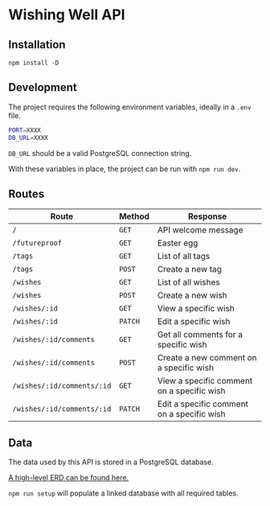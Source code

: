 # Wishing Well API

## Installation

`npm install -D`

## Development

The project requires the following environment variables, ideally in a `.env` file.

```bash
PORT=XXXX
DB_URL=XXXX
```

`DB_URL` should be a valid PostgreSQL connection string.

With these variables in place, the project can be run with `npm run dev`.

## Routes

| Route | Method | Response |
| --- | --- | --- |
| `/` | `GET` | API welcome message |
| `/futureproof` | `GET` | Easter egg |
| `/tags` | `GET` | List of all tags |
| `/tags` | `POST` | Create a new tag |
| `/wishes` | `GET` | List of all wishes |
| `/wishes` | `POST` | Create a new wish |
| `/wishes/:id` | `GET` | View a specific wish |
| `/wishes/:id` | `PATCH` | Edit a specific wish |
| `/wishes/:id/comments` | `GET` | Get all comments for a specific wish |
| `/wishes/:id/comments` | `POST` | Create a new comment on a specific wish |
| `/wishes/:id/comments/:id` | `GET` | View a specific comment on a specific wish |
| `/wishes/:id/comments/:id` | `PATCH` | Edit a specific comment on a specific wish |

## Data

The data used by this API is stored in a PostgreSQL database.

[A high-level ERD can be found here.](https://whimsical.com/wishing-well-erd-NmpPD3ZcMDYLTWv3FvBzt1)

`npm run setup` will populate a linked database with all required tables.